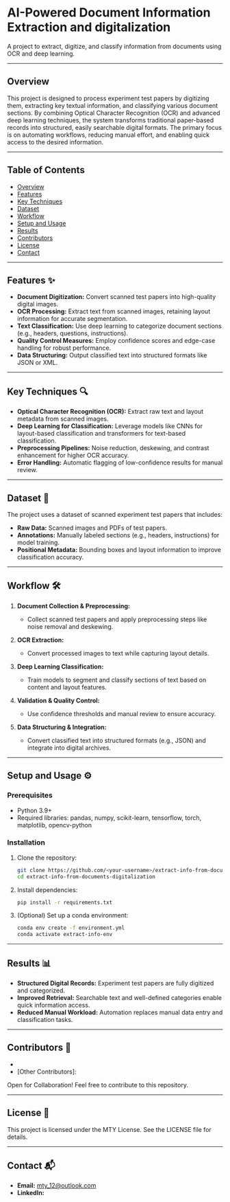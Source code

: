 # AI-Powered Document Information Extraction and digitalization

A project to extract, digitize, and classify information from documents using OCR and deep learning.

---

## Overview

This project is designed to process experiment test papers by digitizing them, extracting key textual information, and classifying various document sections. By combining Optical Character Recognition (OCR) and advanced deep learning techniques, the system transforms traditional paper-based records into structured, easily searchable digital formats. The primary focus is on automating workflows, reducing manual effort, and enabling quick access to the desired information.

---

## Table of Contents

- [Overview](#overview)
- [Features](#features)
- [Key Techniques](#key-techniques)
- [Dataset](#dataset)
- [Workflow](#workflow)
- [Setup and Usage](#setup-and-usage)
- [Results](#results)
- [Contributors](#contributors)
- [License](#license)
- [Contact](#contact)

---

## Features ✨

- **Document Digitization:** Convert scanned test papers into high-quality digital images.
- **OCR Processing:** Extract text from scanned images, retaining layout information for accurate segmentation.
- **Text Classification:** Use deep learning to categorize document sections (e.g., headers, questions, instructions).
- **Quality Control Measures:** Employ confidence scores and edge-case handling for robust performance.
- **Data Structuring:** Output classified text into structured formats like JSON or XML.

---

## Key Techniques 🔍

- **Optical Character Recognition (OCR):** Extract raw text and layout metadata from scanned images.
- **Deep Learning for Classification:** Leverage models like CNNs for layout-based classification and transformers for text-based classification.
- **Preprocessing Pipelines:** Noise reduction, deskewing, and contrast enhancement for higher OCR accuracy.
- **Error Handling:** Automatic flagging of low-confidence results for manual review.

---

## Dataset 📂

The project uses a dataset of scanned experiment test papers that includes:

- **Raw Data:** Scanned images and PDFs of test papers.
- **Annotations:** Manually labeled sections (e.g., headers, instructions) for model training.
- **Positional Metadata:** Bounding boxes and layout information to improve classification accuracy.

---

## Workflow 🛠️

1. **Document Collection & Preprocessing:**  
   - Collect scanned test papers and apply preprocessing steps like noise removal and deskewing.
   
2. **OCR Extraction:**  
   - Convert processed images to text while capturing layout details.
   
3. **Deep Learning Classification:**  
   - Train models to segment and classify sections of text based on content and layout features.
   
4. **Validation & Quality Control:**  
   - Use confidence thresholds and manual review to ensure accuracy.
   
5. **Data Structuring & Integration:**  
   - Convert classified text into structured formats (e.g., JSON) and integrate into digital archives.

---

## Setup and Usage ⚙️

### Prerequisites

- Python 3.9+
- Required libraries: pandas, numpy, scikit-learn, tensorflow, torch, matplotlib, opencv-python

### Installation

1. Clone the repository:
   ```bash
   git clone https://github.com/<your-username>/extract-info-from-documents-digitalization.git
   cd extract-info-from-documents-digitalization
   ```

2. Install dependencies:
   ```bash
   pip install -r requirements.txt
   ```

3. (Optional) Set up a conda environment:
   ```bash
   conda env create -f environment.yml
   conda activate extract-info-env
   ```

---

## Results 📊

- **Structured Digital Records:** Experiment test papers are fully digitized and categorized.
- **Improved Retrieval:** Searchable text and well-defined categories enable quick information access.
- **Reduced Manual Workload:** Automation replaces manual data entry and classification tasks.

---

## Contributors 👥

- [Michael Yerdaw]: MDT 
- [Other Contributors]: 

Open for Collaboration! Feel free to contribute to this repository.

---

## License 📜

This project is licensed under the MTY License. See the LICENSE file for details.

---

## Contact 📬

- **Email:** mty_12@outlook.com  
- **LinkedIn:** 
